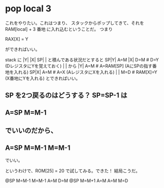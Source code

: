# pop local 3

これをやりたい。これはつまり、
スタックからポップしてきて、それを RAM[local] + 3 番地 に入れ込むということだ。
つまり

RAX[X] = Y

ができればいい。

stack に
  |Y|
  |X|
SP| |
と積んである状況だとすると
SP|Y| A=M
  |X| D=M # D=Y (DレジスタにYを覚えておく)
  | |
から
  |Y| A=M # A=RAM[SP] (AにSPの指す番地を入れる)
SP|X| A=M # A=X (AレジスタにXを入れる)
  | | M=D # RAM[X]=Y (X番地にYを入れる)
とできればいい。

SP を2つ戻るのはどうする？
SP=SP-1 は
--
A=SP
M=M-1
--
でいいのだから、
--
A=SP
M=M-1
M=M-1
--
でいい。

というわけで、ROM[25] = 20
で試してみる。できた！
結局こうだ。

@SP
M=M-1
M=M-1
A=M
D=M
@SP
M=M+1
A=M
A=M
M=D
